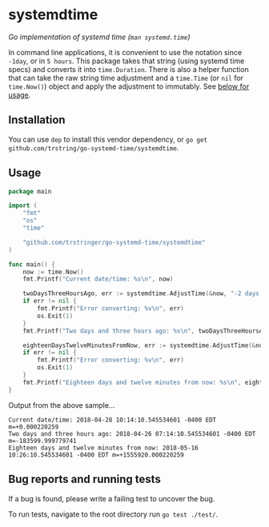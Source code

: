 # systemdtime

_Go implementation of systemd time (`man systemd.time`)_

In command line applications, it is convenient to use the notation since `-1day`, or in `5 hours`. This package takes that string (using systemd time specs) and converts it into `time.Duration`. There is also a helper function that can take the raw string time adjustment and a `time.Time` (or `nil` for `time.Now()`) object and apply the adjustment to immutably. See [below for usage](#usage).

## Installation

You can use `dep` to install this vendor dependency, or `go get github.com/trstring/go-systemd-time/systemdtime`.

## Usage

```go
package main

import (
	"fmt"
	"os"
	"time"

	"github.com/trstringer/go-systemd-time/systemdtime"
)

func main() {
	now := time.Now()
	fmt.Printf("Current date/time: %s\n", now)

	twoDaysThreeHoursAgo, err := systemdtime.AdjustTime(&now, "-2 days 3 hr")
	if err != nil {
		fmt.Printf("Error converting: %v\n", err)
		os.Exit(1)
	}
	fmt.Printf("Two days and three hours ago: %s\n", twoDaysThreeHoursAgo)

	eighteenDaysTwelveMinutesFromNow, err := systemdtime.AdjustTime(&now, "18d12min")
	if err != nil {
		fmt.Printf("Error converting: %v\n", err)
		os.Exit(1)
	}
	fmt.Printf("Eighteen days and twelve minutes from now: %s\n", eighteenDaysTwelveMinutesFromNow)
}
```

Output from the above sample...

```
Current date/time: 2018-04-28 10:14:10.545534601 -0400 EDT m=+0.000220259
Two days and three hours ago: 2018-04-26 07:14:10.545534601 -0400 EDT m=-183599.999779741
Eighteen days and twelve minutes from now: 2018-05-16 10:26:10.545534601 -0400 EDT m=+1555920.000220259
```

## Bug reports and running tests

If a bug is found, please write a failing test to uncover the bug.

To run tests, navigate to the root directory run `go test ./test/`.

